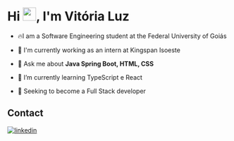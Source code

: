 <h1 align="left">Hi <img src="https://raw.githubusercontent.com/kaueMarques/kaueMarques/master/hi.gif" height="30px">, I'm Vitória Luz</h1>

- 🔥I am a Software Engineering student at the Federal University of Goiás

- 🔭 I'm currently working as an intern at Kingspan Isoeste

- 💬 Ask me about **Java Spring Boot, HTML, CSS**

- 🌱 I’m currently learning TypeScript e React

- 👯 Seeking to become a Full Stack developer
## Contact

<a href="https://www.linkedin.com/in/vit%C3%B3ria-luz-alves-d%E2%80%99-abadia-600573239" target="_blank">
  <img align="center" windth="200" src="https://logospng.org/download/linkedin/logo-linkedin-icon-1536.png" alt="linkedin" windth="200" />
</a>
</p>

<!--

**vitorialuz229/vitorialuz229** is a ✨ _special_ ✨ repository because its `README.md` (this file) appears on your GitHub profile.

Here are some ideas to get you started:

- 🔭 I’m currently working on ...
- 🌱 I’m currently learning ...
- 👯 I’m looking to collaborate on ...
- 🤔 I’m looking for help with ...
- 💬 Ask me about ...
- 📫 How to reach me: ...
- 😄 Pronouns: ...
- ⚡ Fun fact: ...
-->
